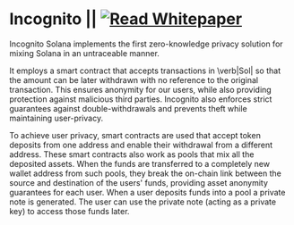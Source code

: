 # Incognito || [![Read Whitepaper](https://img.shields.io/badge/-Whitepaper-blue?style=for-the-badge&logo=book&logoColor=white&link=https://github.com/IncognitoSolana/Incognito/blob/main/Incognito_Whitepaper.pdf)](https://github.com/IncognitoSolana/Incognito/blob/main/Incognito_Whitepaper.pdf)

Incognito Solana implements the first zero-knowledge privacy solution for mixing Solana in an untraceable manner.

It employs a smart contract that accepts transactions in \verb|Sol| so that the amount can be later withdrawn with no reference to the original transaction. This ensures anonymity for our users, while also providing protection against malicious third parties. Incognito also enforces strict guarantees against double-withdrawals and prevents theft while maintaining user-privacy.

To achieve user privacy, smart contracts are used that accept token deposits from one address and enable their withdrawal from a different address. These smart contracts also work as pools that mix all the deposited assets. When the funds are transferred to a completely new wallet address from such pools, they break the on-chain link between the source and destination of the users' funds, providing asset anonymity guarantees for each user. When a user deposits funds into a pool a private note is generated. The user can use the private note (acting as a private key) to access those funds later.
